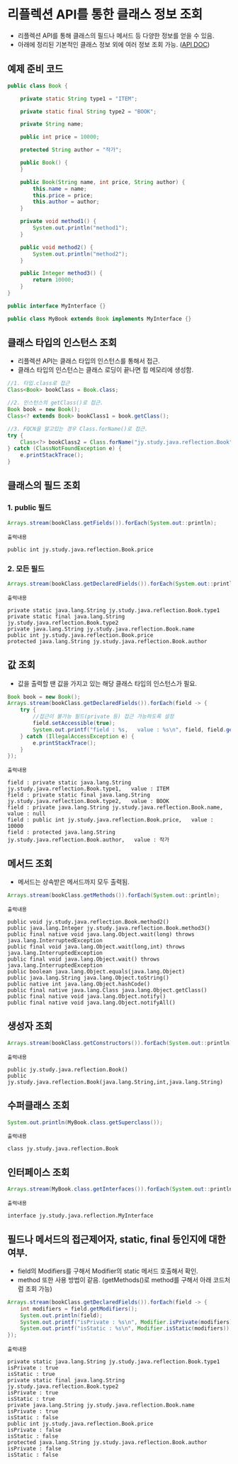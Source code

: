 # 리플렉션 API를 통한 클래스 정보 조회

* 리플렉션 API를 통해 클래스의 필드나 메서드 등 다양한 정보를 얻을 수 있음.
* 아래에 정리된 기본적인 클래스 정보 외에 여러 정보 조회 가능. ([API DOC](https://docs.oracle.com/javase/8/docs/api/java/lang/Class.html))


## 예제 준비 코드

```java
public class Book {

    private static String type1 = "ITEM";

    private static final String type2 = "BOOK";

    private String name;

    public int price = 10000;

    protected String author = "작가";

    public Book() {
    }

    public Book(String name, int price, String author) {
        this.name = name;
        this.price = price;
        this.author = author;
    }

    private void method1() {
        System.out.println("method1");
    }

    public void method2() {
        System.out.println("method2");
    }

    public Integer method3() {
        return 10000;
    }
}

public interface MyInterface {}

public class MyBook extends Book implements MyInterface {}
```

## 클래스 타입의 인스턴스 조회

* 리플렉션 API는 클래스 타입의 인스턴스를 통해서 접근.
* 클래스 타입의 인스턴스는 클래스 로딩이 끝나면 힙 메모리에 생성함.

```java
//1. 타입.class로 접근
Class<Book> bookClass = Book.class;

//2. 인스턴스의 getClass()로 접근.
Book book = new Book();
Class<? extends Book> bookClass1 = book.getClass();

//3. FQCN을 알고있는 경우 Class.forName()로 접근.
try {
    Class<?> bookClass2 = Class.forName("jy.study.java.reflection.Book");
} catch (ClassNotFoundException e) {
    e.printStackTrace();
}
```

## 클래스의 필드 조회

### 1. public 필드

```java
Arrays.stream(bookClass.getFields()).forEach(System.out::println);
```

```
출력내용

public int jy.study.java.reflection.Book.price
```

### 2. 모든 필드

```java
Arrays.stream(bookClass.getDeclaredFields()).forEach(System.out::println);
```

```
출력내용

private static java.lang.String jy.study.java.reflection.Book.type1
private static final java.lang.String jy.study.java.reflection.Book.type2
private java.lang.String jy.study.java.reflection.Book.name
public int jy.study.java.reflection.Book.price
protected java.lang.String jy.study.java.reflection.Book.author
```

## 값 조회

* 값을 출력할 땐 값을 가지고 있는 해당 클래스 타입의 인스턴스가 필요.

```java
Book book = new Book();
Arrays.stream(bookClass.getDeclaredFields()).forEach(field -> {
    try {
        //접근이 불가능 필드(private 등) 접근 가능하도록 설정
        field.setAccessible(true);
        System.out.printf("field : %s,   value : %s\n", field, field.get(book));
    } catch (IllegalAccessException e) {
        e.printStackTrace();
    }
});
```

```
출력내용

field : private static java.lang.String jy.study.java.reflection.Book.type1,   value : ITEM
field : private static final java.lang.String jy.study.java.reflection.Book.type2,   value : BOOK
field : private java.lang.String jy.study.java.reflection.Book.name,   value : null
field : public int jy.study.java.reflection.Book.price,   value : 10000
field : protected java.lang.String jy.study.java.reflection.Book.author,   value : 작가
```

## 메서드 조회

* 메서드는 상속받은 메서드까지 모두 출력됨.

```java
Arrays.stream(bookClass.getMethods()).forEach(System.out::println);
```

```
출력내용

public void jy.study.java.reflection.Book.method2()
public java.lang.Integer jy.study.java.reflection.Book.method3()
public final native void java.lang.Object.wait(long) throws java.lang.InterruptedException
public final void java.lang.Object.wait(long,int) throws java.lang.InterruptedException
public final void java.lang.Object.wait() throws java.lang.InterruptedException
public boolean java.lang.Object.equals(java.lang.Object)
public java.lang.String java.lang.Object.toString()
public native int java.lang.Object.hashCode()
public final native java.lang.Class java.lang.Object.getClass()
public final native void java.lang.Object.notify()
public final native void java.lang.Object.notifyAll()
```

## 생성자 조회

```java
Arrays.stream(bookClass.getConstructors()).forEach(System.out::println);
```

```
출력내용

public jy.study.java.reflection.Book()
public jy.study.java.reflection.Book(java.lang.String,int,java.lang.String)
```

## 수퍼클래스 조회

```java
System.out.println(MyBook.class.getSuperclass());
```

```
출력내용

class jy.study.java.reflection.Book
```

## 인터페이스 조회

```java
Arrays.stream(MyBook.class.getInterfaces()).forEach(System.out::println);
```

```
출력내용

interface jy.study.java.reflection.MyInterface
```

## 필드나 메서드의 접근제어자, static, final 등인지에 대한 여부.

* field의 Modifiers를 구해서 Modifier의 static 메서드 호출해서 확인.
* method 또한 사용 방법이 같음. (getMethods()로 method를 구해서 아래 코드처럼 조회 가능)

```java
Arrays.stream(bookClass.getDeclaredFields()).forEach(field -> {
    int modifiers = field.getModifiers();
    System.out.println(field);
    System.out.printf("isPrivate : %s\n", Modifier.isPrivate(modifiers));
    System.out.printf("isStatic : %s\n", Modifier.isStatic(modifiers));
});
```

```
출력내용

private static java.lang.String jy.study.java.reflection.Book.type1
isPrivate : true
isStatic : true
private static final java.lang.String jy.study.java.reflection.Book.type2
isPrivate : true
isStatic : true
private java.lang.String jy.study.java.reflection.Book.name
isPrivate : true
isStatic : false
public int jy.study.java.reflection.Book.price
isPrivate : false
isStatic : false
protected java.lang.String jy.study.java.reflection.Book.author
isPrivate : false
isStatic : false
```